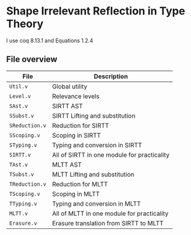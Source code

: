 # Shape Irrelevant Reflection in Type Theory

I use coq 8.13.1 and Equations 1.2.4

## File overview

| File | Description |
|------|-------------|
| `Util.v` | Global utility |
| `Level.v` | Relevance levels |
| `SAst.v` | SIRTT AST |
| `SSubst.v` | SIRTT Lifting and substitution |
| `SReduction.v`| Reduction for SIRTT |
| `SScoping.v`| Scoping in SIRTT |
| `STyping.v`| Typing and conversion in SIRTT |
| `SIRTT.v` | All of SIRTT in one module for practicality |
| `TAst.v` | MLTT AST |
| `TSubst.v` | MLTT Lifting and substitution |
| `TReduction.v`| Reduction for MLTT |
| `TScoping.v`| Scoping in MLTT |
| `TTyping.v`| Typing and conversion in MLTT |
| `MLTT.v` | All of MLTT in one module for practicality |
| `Erasure.v` | Erasure translation from SIRTT to MLTT |